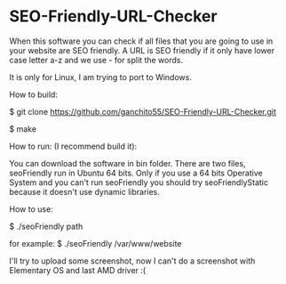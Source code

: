 SEO-Friendly-URL-Checker
========================

When this software you can check if all files that you are going to use in your website are SEO friendly.
A URL is SEO friendly if it only have lower case letter a-z and we use - for split the words.

It is only for Linux, I am trying to port to Windows.

How to build:

$ git clone https://github.com/ganchito55/SEO-Friendly-URL-Checker.git

$ make

How to run: (I recommend build it):

You can download the software in bin folder. There are two files, seoFriendly run in Ubuntu 64 bits. Only if you use a 64 bits Operative System and you can't run seoFriendly you should try seoFriendlyStatic because it doesn't use dynamic libraries.

How to use:

$ ./seoFriendly path

for example:
$ ./seoFriendly /var/www/website

I'll try to upload some screenshot, now I can't do a screenshot with Elementary OS and last AMD driver :(
